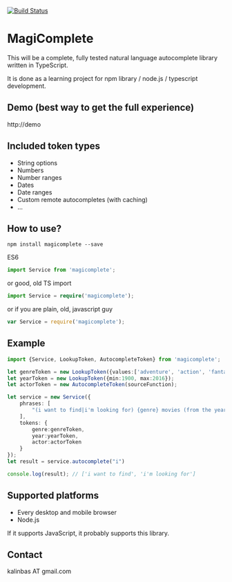 [![Build Status](https://travis-ci.org/kalinbas/magicomplete.svg?branch=master)](https://travis-ci.org/kalinbas/magicomplete)

MagiComplete
====================
This will be a complete, fully tested natural language autocomplete library written in TypeScript.

It is done as a learning project for npm library / node.js / typescript development.


Demo (best way to get the full experience)
---------------------
http://demo


Included token types
---------------------

- String options
- Numbers
- Number ranges
- Dates
- Date ranges
- Custom remote autocompletes (with caching)
- ...


How to use?
--------------------

`npm install magicomplete --save`

ES6
```typescript
import Service from 'magicomplete';
```
or good, old TS import
```typescript
import Service = require('magicomplete');
```
or if you are plain, old, javascript guy
```js
var Service = require('magicomplete');
```

Example
--------------------
```typescript
import {Service, LookupToken, AutocompleteToken} from 'magicomplete';

let genreToken = new LookupToken({values:['adventure', 'action', 'fantasy']});
let yearToken = new LookupToken({min:1900, max:2016});
let actorToken = new AutocompleteToken(sourceFunction);

let service = new Service({
	phrases: [
		"(i want to find|i'm looking for) {genre} movies (from the year {year}|with {actor}|ordered by (asc|desc)){0,3}"
	],
	tokens: {
		genre:genreToken,
		year:yearToken,
		actor:actorToken
	}
}); 
let result = service.autocomplete("i")

console.log(result); // ['i want to find', 'i'm looking for']
```

Supported platforms
--------------------

- Every desktop and mobile browser
- Node.js

If it supports JavaScript, it probably supports this library.

Contact
--------------------

kalinbas AT gmail.com 
